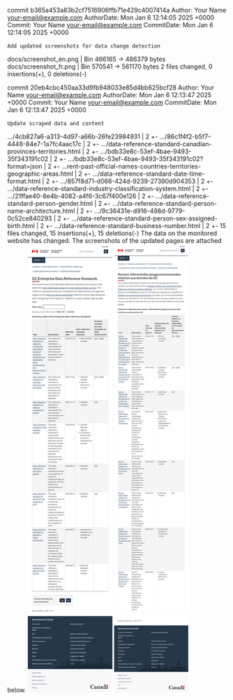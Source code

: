 commit b365a453a83b2cf7516906ffb71e429c4007414a
Author:     Your Name <your-email@example.com>
AuthorDate: Mon Jan 6 12:14:05 2025 +0000
Commit:     Your Name <your-email@example.com>
CommitDate: Mon Jan 6 12:14:05 2025 +0000

    Add updated screenshots for data change detection

 docs/screenshot_en.png | Bin 466165 -> 486379 bytes
 docs/screenshot_fr.png | Bin 570541 -> 561170 bytes
 2 files changed, 0 insertions(+), 0 deletions(-)

commit 20eb4cbc450aa33d9fb948033e85d4bb625bcf28
Author:     Your Name <your-email@example.com>
AuthorDate: Mon Jan 6 12:13:47 2025 +0000
Commit:     Your Name <your-email@example.com>
CommitDate: Mon Jan 6 12:13:47 2025 +0000

    Update scraped data and content

 .../4cb827a6-a313-4d97-a66b-26fe23984931                                | 2 +-
 .../86c1f4f2-b5f7-4448-84e7-1a7fc4aac17c                                | 2 +-
 .../data-reference-standard-canadian-provinces-territories.html         | 2 +-
 .../bdb33e8c-53ef-4bae-9493-35f343191c02                                | 2 +-
 .../bdb33e8c-53ef-4bae-9493-35f343191c02?format=json                    | 2 +-
 ...rent-past-official-names-countries-territories-geographic-areas.html | 2 +-
 .../data-reference-standard-date-time-format.html                       | 2 +-
 .../857f8d71-d066-424d-9239-27390d904353                                | 2 +-
 .../data-reference-standard-industry-classification-system.html         | 2 +-
 .../21ffae40-8e4b-4082-a4f6-3c67f400e126                                | 2 +-
 .../data-reference-standard-person-gender.html                          | 2 +-
 .../data-reference-standard-person-name-architecture.html               | 2 +-
 .../9c36431e-d916-498d-9779-0c52ce840293                                | 2 +-
 .../data-reference-standard-person-sex-assigned-birth.html              | 2 +-
 .../data-reference-standard-business-number.html                        | 2 +-
 15 files changed, 15 insertions(+), 15 deletions(-)
The data on the monitored website has changed. The screenshots of the updated pages are attached below.
![Screenshot EN](https://github.com/PatLittle/GC-Ref-Data-Tracker/blob/main/docs/screenshot_en.png?raw=true)
![Screenshot FR](https://github.com/PatLittle/GC-Ref-Data-Tracker/blob/main/docs/screenshot_fr.png?raw=true)
